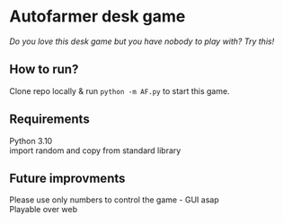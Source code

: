# Autofarmer desk game

_Do you love this desk game but you have nobody to play with? Try this!_

## How to run?

Clone repo locally & run `python -m AF.py` to start this game.

## Requirements

Python 3.10\
import random and copy from standard library

## Future improvments

Please use only numbers to control the game - GUI asap\
Playable over web
